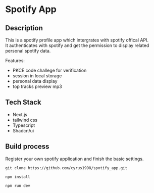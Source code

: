 # Spotify App

## Description 
This is a spotify profile app which intergrates with spotify offical API. <br>
It authenticates with spotify and get the permission to display related  <br> 
personal spotify data. 

Features: 
- PKCE code challege for verification 
- session in local storage
- personal data display 
- top tracks preview mp3 

## Tech Stack
- Next.js
- tailwind css
- Typescript 
- Shadcn/ui

## Build process 

Register your own spotify application and finish the basic settings.
```
git clone https://github.com/cyrus1998/spotify_app.git 

npm install 

npm run dev
```

